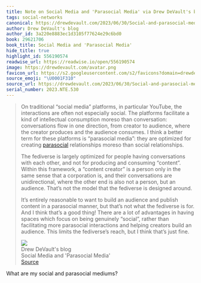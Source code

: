 ```yaml
---
title: Note on Social Media and 'Parasocial Media' via Drew DeVault's blog
tags: social-networks
canonical: https://drewdevault.com/2023/06/30/Social-and-parasocial-media.html
author: Drew DeVault's blog
author_id: 3a220e8883ec1d3105f77624e29c6bd0
book: 29621706
book_title: Social Media and 'Parasocial Media'
hide_title: true
highlight_id: 556190574
readwise_url: https://readwise.io/open/556190574
image: https://drewdevault.com/avatar.png
favicon_url: https://s2.googleusercontent.com/s2/favicons?domain=drewdevault.com
source_emoji: "\U0001F310"
source_url: https://drewdevault.com/2023/06/30/Social-and-parasocial-media.html#:~:text=On%20traditional%20%E2%80%9Csocial,that%E2%80%99s%20just%20fine.
serial_number: 2023.NTE.530
---
```

> On traditional “social media” platforms, in particular YouTube, the interactions are often not especially social. The platforms facilitate a kind of intellectual consumption moreso than conversation: conversations flow in one direction, from creator to audience, where the creator produces and the audience consumes. I think a better term for these platforms is “parasocial media”: they are optimized for creating [parasocial](https://en.wikipedia.org/wiki/Parasocial_interaction) relationships moreso than social relationships.
> 
> The fediverse is largely optimized for people having conversations with each other, and not for producing and consuming “content”. Within this framework, a “content creator” is a person only in the same sense that a corporation is, and their conversations are unidirectional, where the other end is also not a person, but an audience. That’s not the model that the fediverse is designed around.
> 
> It’s entirely reasonable to want to build an audience and publish content in a parasocial manner, but that’s not what the fediverse is for. And I think that’s a good thing! There are a lot of advantages in having spaces which focus on being genuinely “social”, rather than facilitating more parasocial interactions and helping creators build an audience. This limits the fediverse’s reach, but I think that’s just fine.
> <div class="quoteback-footer"><div class="quoteback-avatar"><img class="mini-favicon" src="https://s2.googleusercontent.com/s2/favicons?domain=drewdevault.com"></div><div class="quoteback-metadata"><div class="metadata-inner"><span style="display:none">FROM:</span><div aria-label="Drew DeVault's blog" class="quoteback-author"> Drew DeVault's blog</div><div aria-label="Social Media and 'Parasocial Media'" class="quoteback-title"> Social Media and 'Parasocial Media'</div></div></div><div class="quoteback-backlink"><a target="_blank" aria-label="go to the full text of this quotation" rel="noopener" href="https://drewdevault.com/2023/06/30/Social-and-parasocial-media.html#:~:text=On%20traditional%20%E2%80%9Csocial,that%E2%80%99s%20just%20fine." class="quoteback-arrow"> Source</a></div></div>

What are my social and parasocial mediums?